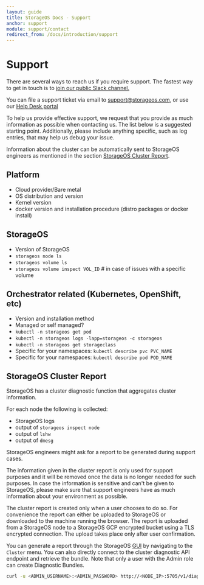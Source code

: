```yaml
---
layout: guide
title: StorageOS Docs - Support
anchor: support
module: support/contact
redirect_from: /docs/introduction/support
---
```


# Support

There are several ways to reach us if you require support. The fastest way to
get in touch is to [join our public Slack
channel.](https://slack.storageos.com) <script async defer
src="http://slack.storageos.com/slackin.js"></script>

You can file a support ticket via email to [
support@storageos.com](mailto:support@storageos.com), or use our [Help Desk
portal](https://support.storageos.com)

To help us provide effective support, we request that you provide as much
information as possible when contacting us. The list below is a suggested
starting point. Additionally, please include anything specific, such as log
entries, that may help us debug your issue. 

Information about the cluster can be automatically sent to StorageOS engineers
as mentioned in the section [StorageOS Cluster
Report](/docs/support/contactus#storageos-cluster-report).

## Platform
- Cloud provider/Bare metal
- OS distribution and version
- Kernel version
- docker version and installation procedure (distro packages or docker install)

## StorageOS 
- Version of StorageOS
- `storageos node ls`
- `storageos volume ls`
- `storageos volume inspect VOL_ID` # in case of issues with a specific volume

## Orchestrator related (Kubernetes, OpenShift, etc)
- Version and installation method
- Managed or self managed?
- `kubectl -n storageos get pod` 
- `kubectl -n storageos logs -lapp=storageos -c storageos`
- `kubectl -n storageos get storageclass`
- Specific for your namespaces: `kubectl describe pvc PVC_NAME` 
- Specific for your namespaces: `kubectl describe pod POD_NAME` 

## StorageOS Cluster Report

StorageOS has a cluster diagnostic function that aggregates cluster information.

For each node the following is collected:

- StorageOS logs
- output of `storageos inspect node`
- output of `lshw`
- output of `dmesg`

StorageOS engineers might ask for a report to be generated during
support cases.

The information given in the cluster report is only used for support purposes
and it will be removed once the data is no longer needed for such purposes.
In case the information is sensitive and can't be given to StorageOS, please
make sure that support engineers have as much information about your
environment as possible.

The cluster report is created only when a user chooses to do so. For
convenience the report can either be uploaded to StorageOS or downloaded to the
machine running the browser. The report is uploaded from a StorageOS node to a
StorageOS GCP encrypted bucket using a TLS encrypted connection. The upload
takes place only after user confirmation.

You can generate a report through the StorageOS [GUI](/docs/reference/gui) by
navigating to the `Cluster` menu. You can also directly connect to the cluster
diagnostic API endpoint and retrieve the bundle. Note that only a user with the
Admin role can create Diagnostic Bundles.
```bash 
curl -u <ADMIN_USERNAME>:<ADMIN_PASSWORD> http://<NODE_IP>:5705/v1/diagnostics/cluster -o diagnostic.tar
```
